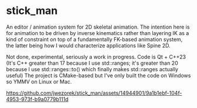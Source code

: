 # stick_man

An editor / animation system for 2D skeletal animation. The intention here is for animation to be driven by inverse kinematics rather than layering IK as a kind of constraint on top of a fundamentally FK-based animation system, the latter being how I would characterize applications like Spine 2D.

Not done, experimental, seriously a work in progress. Code is Qt + C++23 (It's C++ greater than 17 because I use std::ranges; it's greater than 20 because I use std::ranges::to<T>() which finally makes std::ranges actually useful)
The project is CMake-based but I've only built the code on Windows so YMMV on Linux or Mac.



https://github.com/jwezorek/stick_man/assets/14944901/9a1b1ebf-104f-4953-973f-b9a0779b111d

